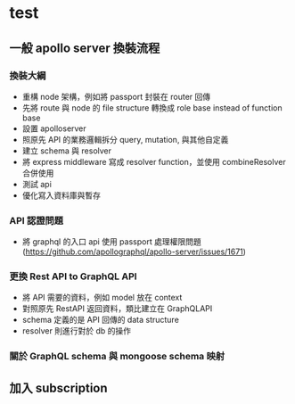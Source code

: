 # test

## 一般 apollo server 換裝流程

### 換裝大綱

- 重構 node 架構，例如將 passport 封裝在 router 回傳
- 先將 route 與 node 的 file structure 轉換成 role base instead of function base
- 設置 apolloserver
- 照原先 API 的業務邏輯拆分 query, mutation, 與其他自定義
- 建立 schema 與 resolver
- 將 express middleware 寫成 resolver function，並使用 combineResolver 合併使用
- 測試 api
- 優化寫入資料庫與暫存

### API 認證問題

- 將 graphql 的入口 api 使用 passport 處理權限問題(https://github.com/apollographql/apollo-server/issues/1671)

### 更換 Rest API to GraphQL API

- 將 API 需要的資料，例如 model 放在 context
- 對照原先 RestAPI 返回資料，類比建立在 GraphQLAPI
- schema 定義的是 API 回傳的 data structure
- resolver 則進行對於 db 的操作

### 關於 GraphQL schema 與 mongoose schema 映射

## 加入 subscription
